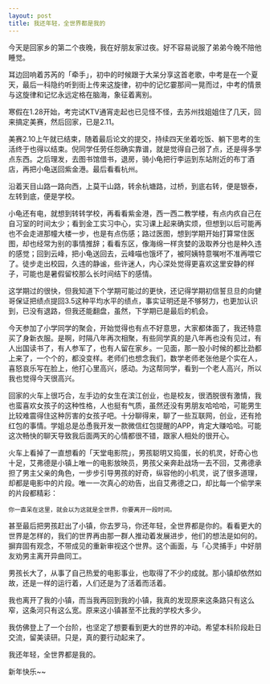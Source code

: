 ```yaml
---
layout: post
title: 我还年轻，全世界都是我的
---
```



今天是回家乡的第二个夜晚，我在好朋友家过夜。好不容易说服了弟弟今晚不陪他睡觉。

耳边回响着苏芮的「牵手」，初中的时候跟于大呆分享这首老歌，中考是在一个夏天，最后一科隐约听到街上传来这旋律，初中的记忆霎那间一晃而过，中考的情景与这旋律和记忆永远定格在脑海，象征着离别。

寒假在1.28开始，考完试KTV通宵走起也已见怪不怪，去苏州找姐姐住了几天，回来搞定美赛，然后回家，已是2.11。

美赛2.10上午就已结束，随着最后论文的提交，持续四天坐着吃饭、躺下思考的生活终于也得以结束。倪同学任劳任怨确实靠谱，就是觉得自己弱了点，还是得多学点东西。之后理发，去图书馆借书，退房，骑小龟把行李运到东站附近的布丁酒店，再把小龟送回紫金港。最后看看杭州。

沿着天目山路一路向西，上莫干山路，转余杭塘路，过桥，到底右转，便是银泰，左转到底，便是学校。

小龟还有电，就想到转转学校，再看看紫金港，西一西二教学楼，有点内疚自己在自习室的时间太少；看到金工实习中心，实习课上起来确实烦，但想到以后可能再也不会走进那幢大楼一步，也是有点伤感；路过医图，想到学期开始打算常住医图，却也经常为别的事情推辞；看看东区，像海绵一样贪婪的汲取养分也是种久违的感觉；回到云峰，把小龟送回去，云峰喵也饿坏了，被阿姨特意嘱咐不准再喂它了。徒步走出校园，久违的静谧，些许迷人，内心深处觉得更喜欢这里安静的样子，可能也是暑假留校那么长时间结下的感情。

这学期过的很快，但我知道下个学期可能过的更快，还记得学期初信誓旦旦的向健哥保证把绩点提回3.5这种平均水平的绩点，事实证明还是不够努力，也更加认识到，已没有退路，但我还能翻盘，虽然，下学期已是最后的机会。

今天参加了小学同学的聚会，开始觉得也有点不好意思，大家都体面了，我还特意买了身新衣服。是啊，时隔八年再次相聚，有些同学真的是八年再也没有见过，有人出国读书了，有人参军了，也有人留在家乡。一见面，那一股小时候的都比劲都上来了，一个个的，都没变样。老师们也想念我们，数学老师老张他是个实在人，喜怒哀乐写在脸上，他打心里高兴，感动。为这帮同学，看到一个老人高兴，所以我也觉得今天很高兴。

回家的火车上很巧合，左手边的女生在滨江创业，也是校友，很洒脱很有激情，我也蛮喜欢女孩子的这种性格，人也挺有气质，虽然还没有男朋友哈哈哈，可能男生比较难震得住这种厉害的女孩子吧。十分聊得来，聊了一些互联网，创业，还有抢红包的事情。学姐总是怂恿我开发一款微信红包提醒的APP，肯定大赚哈哈。可能这次畅快的聊天导致我后面两天的心情都很不错，跟家人相处的很开心。

火车上看掉了一直想看的「天堂电影院」，男孩聪明又捣蛋，长的机灵，好奇心也十足，艾弗德是小镇上唯一的电影放映员，男孩父亲奔赴战场一去不回，艾弗德承担了男主父亲的角色，一步步引导男孩的好奇，纵容他的小机灵，说了很多道理，却都是电影中的片段。唯一一次真心的劝告，出自艾弗德之口，却比每一个偷学来的片段都精彩：

	你一直呆在这里，就会以为这就是全世界，你要离开一段时间。
	
甚至最后把男孩赶出了小镇，你去罗马，你还年轻，全世界都是你的。看看更大的世界是怎样的，我们的世界再由那一群人推动着发展进步，他们的想法是如何的。摒弃固有观念，不带成见的重新审视这个世界。这个画面，与「心灵捕手」中好朋友劝男主离开异曲同工。

男孩长大了，从事了自己热爱的电影事业，也取得了不少的成就。那小镇却依然如故，还是一样的运行着，人们还是为了活着而活着。

我也离开了我的小镇，而当我再回到我的小镇，我真的发现原来这条路只有这么窄，这条河只有这么宽。原来这小镇甚至不比我的学校大多少。

我仿佛登上了一个台阶，也坚定了想要看到更大的世界的冲动。希望本科阶段赴日交流，留美读研。只是，真的要行动起来了。

我还年轻，全世界都是我的。

新年快乐~~